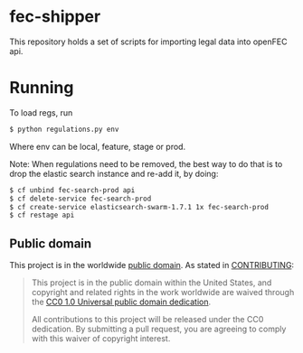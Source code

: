 # fec-shipper

This repository holds a set of scripts for importing legal data into openFEC api.

# Running

To load regs, run

```bash
$ python regulations.py env
```
Where env can be local, feature, stage or prod.

Note: When regulations need to be removed, the best way to do that is to drop the
elastic search instance and re-add it, by doing:

```bash
$ cf unbind fec-search-prod api
$ cf delete-service fec-search-prod
$ cf create-service elasticsearch-swarm-1.7.1 1x fec-search-prod
$ cf restage api
```

## Public domain
This project is in the worldwide [public domain](LICENSE.md). As stated in [CONTRIBUTING](CONTRIBUTING.md):

> This project is in the public domain within the United States, and copyright and related rights in the work worldwide are waived through the [CC0 1.0 Universal public domain dedication](https://creativecommons.org/publicdomain/zero/1.0/).
>
> All contributions to this project will be released under the CC0 dedication. By submitting a pull request, you are agreeing to comply with this waiver of copyright interest.
